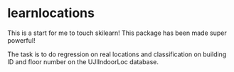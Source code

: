 # learnlocations
This is a start for me to touch skilearn! This package has been made super powerful!

The task is to do regression on real locations and classification on building ID and floor number on the UJIIndoorLoc database. 

